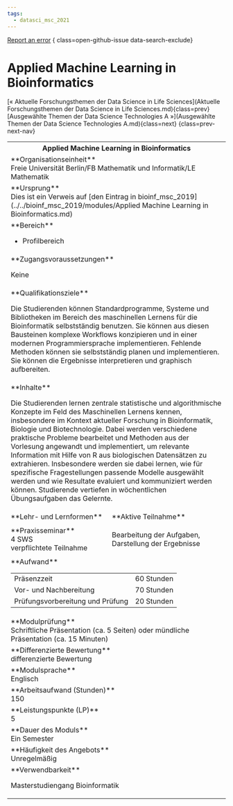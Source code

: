```yaml
---
tags:
  - datasci_msc_2021
---
```

[Report an error](https://github.com/SGSSGene/FUB-SUP/issues/new?title=Error%20in%20%22Applied%20Machine%20Learning%20in%20Bioinformatics%22&body=There%20seems%20to%20be%20an%20error%20in%20module%20%22Applied%20Machine%20Learning%20in%20Bioinformatics%22%2E%0A%0A%3CDescribe%20here%20a%20slightly%20more%20detailed%20description%20of%20what%20is%20wrong%3E&labels=bug)
{ class=open-github-issue data-search-exclude}

# Applied Machine Learning in Bioinformatics

[« Aktuelle Forschungsthemen der Data Science in Life Sciences](Aktuelle Forschungsthemen der Data Science in Life Sciences.md){class=prev}
[Ausgewählte Themen der Data Science Technologies A »](Ausgewählte Themen der Data Science Technologies A.md){class=next}
{class=prev-next-nav}

<table markdown id="moduledesc">
<tr markdown class="moduledesc_head"><th colspan="2">Applied Machine Learning in Bioinformatics </th></tr>
<tr markdown><td colspan="2">**Organisationseinheit**   <br>Freie Universität Berlin/FB Mathematik und Informatik/LE Mathematik</td></tr>
<tr markdown><td colspan="2">**Ursprung**<br>Dies ist ein Verweis auf [den Eintrag in bioinf_msc_2019](../../bioinf_msc_2019/modules/Applied Machine Learning in Bioinformatics.md)</td></tr>
<tr markdown><td colspan="2">**Bereich**<br>


- Profilbereich

</td></tr>

<tr markdown><td colspan="2">**Zugangsvoraussetzungen** <br>

Keine


</td></tr>
<tr markdown><td colspan="2">**Qualifikationsziele**    <br>

Die Studierenden können Standardprogramme, Systeme und Bibliotheken im
Bereich des maschinellen Lernens für die Bioinformatik selbstständig
benutzen. Sie können aus diesen Bausteinen komplexe Workflows konzipieren
und in einer modernen Programmiersprache implementieren. Fehlende Methoden
können sie selbstständig planen und implementieren. Sie können die
Ergebnisse interpretieren und graphisch aufbereiten.


</td></tr>
<tr markdown><td colspan="2">**Inhalte**                <br>

Die Studierenden lernen zentrale statistische und algorithmische Konzepte im
Feld des Maschinellen Lernens kennen, insbesondere im Kontext aktueller
Forschung in Bioinformatik, Biologie und Biotechnologie. Dabei werden
verschiedene praktische Probleme bearbeitet und Methoden aus der Vorlesung
angewandt und implementiert, um relevante Information mit Hilfe von R aus
biologischen Datensätzen zu extrahieren. Insbesondere werden sie dabei
lernen, wie für spezifische Fragestellungen passende Modelle ausgewählt
werden und wie Resultate evaluiert und kommuniziert werden können.
Studierende vertiefen in wöchentlichen Übungsaufgaben das Gelernte.


</td></tr>

<tr markdown><td>**Lehr- und Lernformen**</td><td>**Aktive Teilnahme**</td></tr>
<tr markdown><td> **Praxisseminar** <br>4 SWS <br> verpflichtete Teilnahme</td><td>

Bearbeitung der Aufgaben, Darstellung der Ergebnisse
</td></tr>
<tr markdown><td colspan="2">**Aufwand**                <br>
<table class="aufwand_table">
<tr><td>Präsenzzeit</td><td>60 Stunden</td></tr>
<tr><td>Vor- und Nachbereitung</td><td>70 Stunden</td></tr>
<tr><td>Prüfungsvorbereitung und Prüfung</td><td>20 Stunden</td></tr>
</table>

</td></tr>
<tr markdown><td colspan="2">**Modulprüfung**             <br>Schriftliche Präsentation (ca. 5 Seiten) oder mündliche Präsentation (ca. 15
Minuten)


</td></tr>
<tr markdown><td colspan="2">**Differenzierte Bewertung** <br>differenzierte Bewertung

</td></tr>
<tr markdown><td colspan="2">**Modulsprache**             <br>Englisch</td></tr>
<tr markdown><td colspan="2">**Arbeitsaufwand (Stunden)** <br>150</td></tr>
<tr markdown><td colspan="2">**Leistungspunkte (LP)**     <br>5</td></tr>
<tr markdown><td colspan="2">**Dauer des Moduls**         <br>Ein Semester</td></tr>
<tr markdown><td colspan="2">**Häufigkeit des Angebots**  <br>Unregelmäßig</td></tr>
<tr markdown><td colspan="2">**Verwendbarkeit**           <br>

Masterstudiengang Bioinformatik


</td></tr>

</table>
